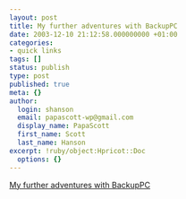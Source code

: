 ```yaml
---
layout: post
title: My further adventures with BackupPC
date: 2003-12-10 21:12:58.000000000 +01:00
categories:
- quick links
tags: []
status: publish
type: post
published: true
meta: {}
author:
  login: shanson
  email: papascott-wp@gmail.com
  display_name: PapaScott
  first_name: Scott
  last_name: Hanson
excerpt: !ruby/object:Hpricot::Doc
  options: {}
---
```

<p><a title="The backup works just fine, it's backing up the backup that's causing problems" href="https://www.papascott.de/tavi/index.php?page=BackupPC">My further adventures with BackupPC</a></p>
